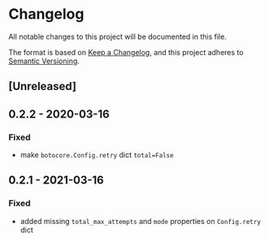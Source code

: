 # Changelog

All notable changes to this project will be documented in this file.

The format is based on [Keep a Changelog](https://keepachangelog.com/en/1.0.0/),
and this project adheres to [Semantic Versioning](https://semver.org/spec/v2.0.0.html).

## [Unreleased]

## 0.2.2 - 2020-03-16

### Fixed

- make `botocore.Config.retry` dict `total=False`

## 0.2.1 - 2021-03-16

### Fixed

- added missing `total_max_attempts` and `mode` properties on `Config.retry` dict
